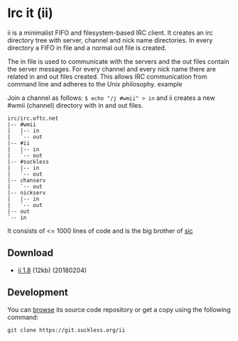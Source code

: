 Irc it (ii)
===========
ii is a minimalist FIFO and filesystem-based IRC client. It creates an irc
directory tree with server, channel and nick name directories. In every
directory a FIFO in file and a normal out file is created.

The in file is used to communicate with the servers and the out files contain
the server messages. For every channel and every nick name there are related in
and out files created. This allows IRC communication from command line and
adheres to the Unix philosophy.
example

Join a channel as follows: `$ echo "/j #wmii" > in`
and ii creates a new #wmii (channel) directory with in and out files.

	irc/irc.oftc.net
	|-- #wmii
	|   |-- in
	|   `-- out
	|-- #ii
	|   |-- in
	|   `-- out
	|-- #suckless
	|   |-- in
	|   `-- out
	|-- chanserv
	|   `-- out
	|-- nickserv
	|   |-- in
	|   `-- out
	|-- out
	`-- in

It consists of <= 1000 lines of code and is the big brother of [sic](/sic)

Download
--------
* [ii 1.8](//dl.suckless.org/tools/ii-1.8.tar.gz) (12kb) (20180204)

Development
-----------
You can [browse](//git.suckless.org/ii/) its source code repository or get
a copy using the following command:

`git clone https://git.suckless.org/ii`
